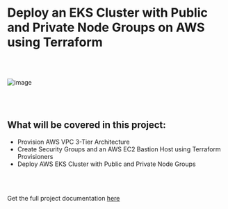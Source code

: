 # Deploy an EKS Cluster with Public and Private Node Groups on AWS using Terraform

<br>

<br>

![image](https://github.com/earchibong/eks-2/assets/92983658/2dee44e9-621c-4ff4-937b-4c7e08a40506)

<br>

<br>

## What will be covered in this project:

- Provision AWS VPC 3-Tier Architecture
- Create Security Groups and an AWS EC2 Bastion Host using Terraform Provisioners
- Deploy AWS EKS Cluster with Public and Private Node Groups

<br>

<br>

Get the full project documentation <a href="https://github.com/earchibong/eks-2/blob/main/documentation.md">here</a>
